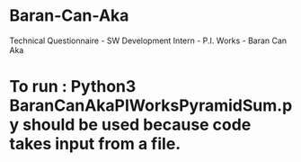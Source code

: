 # Baran-Can-Aka
Technical Questionnaire - SW Development Intern - P.I. Works - Baran Can Aka
# To run : <inputFilePath> Python3 BaranCanAkaPIWorksPyramidSum.py should be used because code takes input from a file.

